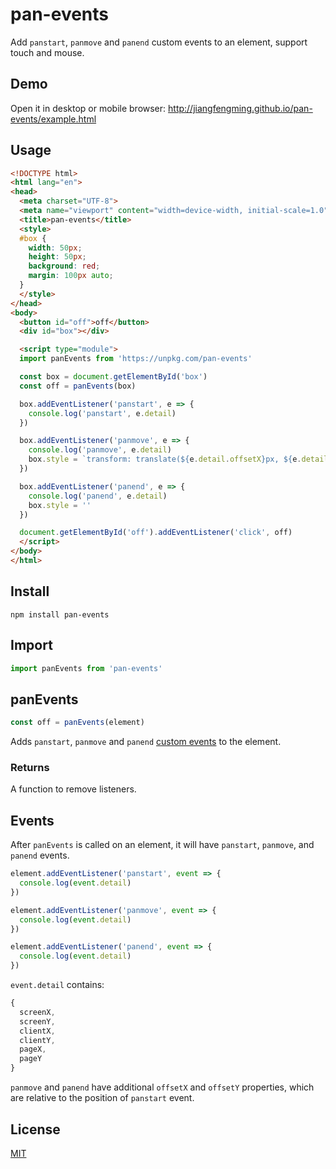 # pan-events
Add `panstart`, `panmove` and `panend` custom events to an element, support touch and mouse.

## Demo

Open it in desktop or mobile browser:
http://jiangfengming.github.io/pan-events/example.html

## Usage

```html
<!DOCTYPE html>
<html lang="en">
<head>
  <meta charset="UTF-8">
  <meta name="viewport" content="width=device-width, initial-scale=1.0">
  <title>pan-events</title>
  <style>
  #box {
    width: 50px;
    height: 50px;
    background: red;
    margin: 100px auto;
  }
  </style>
</head>
<body>
  <button id="off">off</button>
  <div id="box"></div>

  <script type="module">
  import panEvents from 'https://unpkg.com/pan-events'

  const box = document.getElementById('box')
  const off = panEvents(box)

  box.addEventListener('panstart', e => {
    console.log('panstart', e.detail)
  })

  box.addEventListener('panmove', e => {
    console.log('panmove', e.detail)
    box.style = `transform: translate(${e.detail.offsetX}px, ${e.detail.offsetY}px)`
  })

  box.addEventListener('panend', e => {
    console.log('panend', e.detail)
    box.style = ''
  })

  document.getElementById('off').addEventListener('click', off)
  </script>
</body>
</html>
```

## Install

```
npm install pan-events
```

## Import

```js
import panEvents from 'pan-events'
```

## panEvents

```js
const off = panEvents(element)
```

Adds `panstart`, `panmove` and `panend` [custom events](https://developer.mozilla.org/en-US/docs/Web/API/CustomEvent)
to the element.

### Returns
A function to remove listeners.

## Events

After `panEvents` is called on an element, it will have `panstart`, `panmove`, and `panend` events.

```js
element.addEventListener('panstart', event => {
  console.log(event.detail)
})

element.addEventListener('panmove', event => {
  console.log(event.detail)
})

element.addEventListener('panend', event => {
  console.log(event.detail)
})
```

`event.detail` contains:

```js
{
  screenX,
  screenY,
  clientX,
  clientY,
  pageX,
  pageY
}
```

`panmove` and `panend` have additional `offsetX` and `offsetY` properties, which are relative to the position of
`panstart` event.

## License
[MIT](LICENSE)